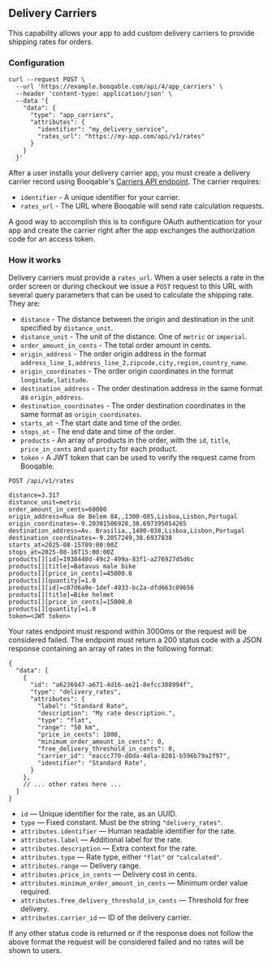 ## Delivery Carriers

This capability allows your app to add custom delivery carriers to provide shipping rates for orders.

### Configuration

```shell
curl --request POST \
  --url 'https://example.booqable.com/api/4/app_carriers' \
  --header 'content-type: application/json' \
  --data '{
    "data": {
      "type": "app_carriers",
      "attributes": {
        "identifier": "my_delivery_service",
        "rates_url": "https://my-app.com/api/v1/rates"
      }
    }
  }'
```

After a user installs your delivery carrier app, you must create a delivery carrier record using Booqable's [Carriers API endpoint](/v4.html#app-carriers). The carrier requires:

* `identifier` - A unique identifier for your carrier.
* `rates_url` - The URL where Booqable will send rate calculation requests.

A good way to accomplish this is to configure OAuth authentication for your app and create the carrier right after the app exchanges the authorization code for an access token.

### How it works

Delivery carriers must provide a `rates_url`. When a user selects a rate in the order screen or during checkout we issue a `POST` request to this URL with several query parameters that can be used to calculate the shipping rate. They are:

* `distance` - The distance between the origin and destination in the unit specified by `distance_unit`.
* `distance_unit` - The unit of the distance. One of `metric` or `imperial`.
* `order_amount_in_cents` - The total order amount in cents.
* `origin_address` - The order origin address in the format `address_line_1,address_line_2,zipcode,city,region,country_name`.
* `origin_coordinates` - The order origin coordinates in the format `longitude,latitude`.
* `destination_address` - The order destination address in the same format as `origin_address`.
* `destination_coordinates` - The order destination coordinates in the same format as `origin_coordinates`.
* `starts_at` - The start date and time of the order.
* `stops_at` - The end date and time of the order.
* `products` - An array of products in the order, with the `id`, `title`, `price_in_cents` and `quantity` for each product.
* `token` - A JWT token that can be used to verify the request came from Booqable.

```
POST /api/v1/rates

distance=3.317
distance_unit=metric
order_amount_in_cents=60000
origin_address=Rua de Belem 84,,1300-085,Lisboa,Lisbon,Portugal
origin_coordinates=-9.20301506928,38.697395054265
destination_address=Av. Brasília,,1400-038,Lisboa,Lisbon,Portugal
destination_coordinates=-9.2057249,38.6937838
starts_at=2025-08-15T09:00:00Z
stops_at=2025-08-16T15:00:00Z
products[][id]=1938440d-49c2-499a-83f1-a276927d5d6c
products[][title]=Batavus male bike
products[][price_in_cents]=45000.0
products[][quantity]=1.0
products[][id]=c07d6a9e-1def-4933-bc2a-dfd663c09656
products[][title]=Bike helmet
products[][price_in_cents]=15000.0
products[][quantity]=1.0
token=<JWT token>
```

Your rates endpoint must respond within 3000ms or the request will be considered failed. The endpoint must return a 200 status code with a JSON response containing an array of rates in the following format:

```jsonc
{
  "data": [
    {
      "id": "a6236947-a671-4d16-ae21-8efcc388994f",
      "type": "delivery_rates",
      "attributes": {
        "label": "Standard Rate",
        "description": "My rate description.",
        "type": "flat",
        "range": "50 km",
        "price_in_cents": 1000,
        "minimum_order_amount_in_cents": 0,
        "free_delivery_threshold_in_cents": 0,
        "carrier_id": "eaccc770-dOda-4dla-8201-b596b79a2f97",
        "identifier": "Standard Rate",
      }
    },
    // ... other rates here ...
  ]
}
```

* `id` — Unique identifier for the rate, as an UUID.
* `type` — Fixed constant. Must be the string `"delivery_rates"`.
* `attributes.identifier` — Human readable identifier for the rate.
* `attributes.label` — Additional label for the rate.
* `attributes.description` — Extra context for the rate.
* `attributes.type` — Rate type, either `"flat"` or `"calculated"`.
* `attributes.range` — Delivery range.
* `attributes.price_in_cents` — Delivery cost in cents.
* `attributes.minimum_order_amount_in_cents` — Minimum order value required.
* `attributes.free_delivery_threshold_in_cents` — Threshold for free delivery.
* `attributes.carrier_id` — ID of the delivery carrier.

If any other status code is returned or if the response does not follow the above format the request will be considered failed and no rates will be shown to users.
